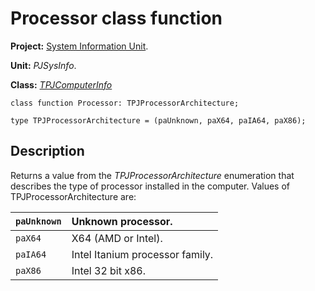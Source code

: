 <a href='Hidden comment: 
$Rev$
$Date$
'></a>

# Processor class function #

**Project:** [System Information Unit](SystemInformationUnit.md).

**Unit:** _PJSysInfo_.

**Class:** _[TPJComputerInfo](TPJComputerInfo.md)_

```
class function Processor: TPJProcessorArchitecture;

type TPJProcessorArchitecture = (paUnknown, paX64, paIA64, paX86);
```

## Description ##

Returns a value from the _TPJProcessorArchitecture_ enumeration that describes the type of processor installed in the computer. Values of TPJProcessorArchitecture are:

| `paUnknown` | Unknown processor. |
|:------------|:-------------------|
| `paX64` | X64 (AMD or Intel). |
| `paIA64` | Intel Itanium processor family. |
| `paX86` | Intel 32 bit x86. |
